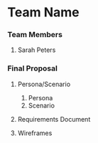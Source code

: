 # Team Name

### Team Members
1. Sarah Peters
### Final Proposal
1. Persona/Scenario
    1. Persona
    2. Scenario
2. Requirements Document

3. Wireframes






